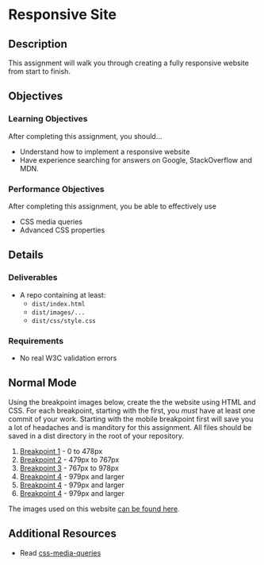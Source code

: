 # Responsive Site

## Description
This assignment will walk you through creating a fully responsive website from start to finish.


## Objectives

### Learning Objectives

After completing this assignment, you should…

* Understand how to implement a responsive website
* Have experience searching for answers on Google, StackOverflow and MDN.


### Performance Objectives

After completing this assignment, you be able to effectively use

* CSS media queries
* Advanced CSS properties

## Details

### Deliverables

* A repo containing at least:
  * `dist/index.html`
  * `dist/images/...`
  * `dist/css/style.css`

### Requirements

* No real W3C validation errors


## Normal Mode
Using the breakpoint images below, create the the website using HTML and CSS. For each breakpoint, starting with the first, you *must* have at least one commit of your work. Starting with the mobile breakpoint first will save you a lot of headaches and is manditory for this assignment. All files should be saved in a dist directory in the root of your repository.

1. [Breakpoint 1](/breakpoint1.png) - 0 to 478px
2. [Breakpoint 2](/breakpoint2.png) - 479px to 767px
3. [Breakpoint 3](/breakpoint3.png) - 767px to 978px
4. [Breakpoint 4](/breakpoint4.png) - 979px and larger
5. [Breakpoint 4](/breakpoint5.png) - 979px and larger
6. [Breakpoint 4](/breakpoint6.png) - 979px and larger

The images used on this website [can be found here](/images).

## Additional Resources

* Read [css-media-queries](https://github.com/TIY-Austin-Front-End-Engineering/Curriculum/tree/master/css-media-queries)
